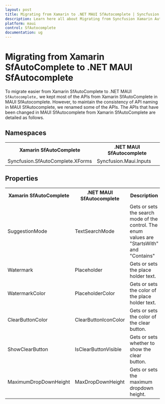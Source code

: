 ```yaml
---
layout: post
title: Migrating from Xamarin to .NET MAUI SfAutocomplete | Syncfusion 
description: Learn here all about Migrating from Syncfusion Xamarin Autocomplete to Syncfusion .NET MAUI Autocomplete control and more.
platform: maui
control: SfAutocomplete
documentation: ug
---  
```


# Migrating from Xamarin SfAutoComplete to .NET MAUI SfAutocomplete 

To migrate easier from Xamarin SfAutoComplete to .NET MAUI `SfAutocomplete,` we kept most of the APIs from Xamarin SfAutoComplete in MAUI SfAutocomplete. However, to maintain the consistency of API naming in MAUI SfAutocomplete, we renamed some of the APIs. The APIs that have been changed in MAUI SfAutocomplete from Xamarin SfAutoComplete are detailed as follows.

## Namespaces 

<table>
<tr>
<th>Xamarin SfAutoComplete</th>
<th>.NET MAUI SfAutocomplete</th></tr>
<tr>
<td>Syncfusion.SfAutoComplete.XForms</td>
<td>Syncfusion.Maui.Inputs</td></tr>
</table>

## Properties

<table> 
<tr>
<th>Xamarin SfAutoComplete</th>
<th>.NET MAUI SfAutocomplete</th>
<th>Description</th></tr>
<tr>
<td>SuggestionMode</td>
<td>TextSearchMode</td>
<td>Gets or sets the search mode of the control. The enum values are "StartsWith" and "Contains"</td></tr>
<tr>
<td>Watermark</td>
<td>Placeholder</td>
<td>Gets or sets the place holder text.</td></tr>
<tr>
<td>WatermarkColor</td>
<td>PlaceholderColor</td>
<td>Gets or sets the color of the place holder text.</td></tr>
<tr>
<td>ClearButtonColor</td>
<td>ClearButtonIconColor</td>
<td>Gets or sets the color of the clear button.</td></tr>
<tr>
<td>ShowClearButton</td>
<td>IsClearButtonVisible</td>
<td>Gets or sets whether to show the clear button.</td></tr>
<tr>
<td>MaximumDropDownHeight</td>
<td>MaxDropDownHeight</td>
<td>Gets or sets the maximum dropdown height.</td></tr>
</table> 